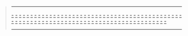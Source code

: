 > - - -
> [-](http://menuiserieotter.fr/wp-content/uploads/2015/06/atelier-menuiserie-otter.jpg) [-](http://www.recipe30.com/wp-content/uploads/2019/02/Mystere-au-chocolat.jpg) [-](http://menuiserieotter.fr/wp-content/uploads/2015/06/atelier-menuiserie-otter.jpg) [-](http://www.recipe30.com/wp-content/uploads/2019/02/Mystere-au-chocolat.jpg) [-](http://menuiserieotter.fr/wp-content/uploads/2015/06/atelier-menuiserie-otter.jpg) [-](http://www.recipe30.com/wp-content/uploads/2019/02/Mystere-au-chocolat.jpg) [-](http://menuiserieotter.fr/wp-content/uploads/2015/06/atelier-menuiserie-otter.jpg) [-](http://www.recipe30.com/wp-content/uploads/2019/02/Mystere-au-chocolat.jpg) [-](http://menuiserieotter.fr/wp-content/uploads/2015/06/atelier-menuiserie-otter.jpg) [-](http://www.recipe30.com/wp-content/uploads/2019/02/Mystere-au-chocolat.jpg) [-](http://menuiserieotter.fr/wp-content/uploads/2015/06/atelier-menuiserie-otter.jpg) [-](http://www.recipe30.com/wp-content/uploads/2019/02/Mystere-au-chocolat.jpg) [-](http://menuiserieotter.fr/wp-content/uploads/2015/06/atelier-menuiserie-otter.jpg) [-](http://www.recipe30.com/wp-content/uploads/2019/02/Mystere-au-chocolat.jpg) [-](http://menuiserieotter.fr/wp-content/uploads/2015/06/atelier-menuiserie-otter.jpg) [-](http://www.recipe30.com/wp-content/uploads/2019/02/Mystere-au-chocolat.jpg) [-](http://menuiserieotter.fr/wp-content/uploads/2015/06/atelier-menuiserie-otter.jpg) [-](http://www.recipe30.com/wp-content/uploads/2019/02/Mystere-au-chocolat.jpg) [-](http://menuiserieotter.fr/wp-content/uploads/2015/06/atelier-menuiserie-otter.jpg) [-](http://www.recipe30.com/wp-content/uploads/2019/02/Mystere-au-chocolat.jpg) [-](http://menuiserieotter.fr/wp-content/uploads/2015/06/atelier-menuiserie-otter.jpg) [-](http://www.recipe30.com/wp-content/uploads/2019/02/Mystere-au-chocolat.jpg) [-](http://menuiserieotter.fr/wp-content/uploads/2015/06/atelier-menuiserie-otter.jpg) [-](http://www.recipe30.com/wp-content/uploads/2019/02/Mystere-au-chocolat.jpg) [-](http://menuiserieotter.fr/wp-content/uploads/2015/06/atelier-menuiserie-otter.jpg) [-](http://www.recipe30.com/wp-content/uploads/2019/02/Mystere-au-chocolat.jpg) [-](http://menuiserieotter.fr/wp-content/uploads/2015/06/atelier-menuiserie-otter.jpg) [-](http://www.recipe30.com/wp-content/uploads/2019/02/Mystere-au-chocolat.jpg) [-](http://menuiserieotter.fr/wp-content/uploads/2015/06/atelier-menuiserie-otter.jpg) [-](http://www.recipe30.com/wp-content/uploads/2019/02/Mystere-au-chocolat.jpg) [-](http://menuiserieotter.fr/wp-content/uploads/2015/06/atelier-menuiserie-otter.jpg) [-](http://www.recipe30.com/wp-content/uploads/2019/02/Mystere-au-chocolat.jpg) [-](http://menuiserieotter.fr/wp-content/uploads/2015/06/atelier-menuiserie-otter.jpg) [-](http://www.recipe30.com/wp-content/uploads/2019/02/Mystere-au-chocolat.jpg) [-](http://menuiserieotter.fr/wp-content/uploads/2015/06/atelier-menuiserie-otter.jpg) [-](http://www.recipe30.com/wp-content/uploads/2019/02/Mystere-au-chocolat.jpg) [-](http://menuiserieotter.fr/wp-content/uploads/2015/06/atelier-menuiserie-otter.jpg) [-](http://www.recipe30.com/wp-content/uploads/2019/02/Mystere-au-chocolat.jpg) [-](http://menuiserieotter.fr/wp-content/uploads/2015/06/atelier-menuiserie-otter.jpg) [-](http://www.recipe30.com/wp-content/uploads/2019/02/Mystere-au-chocolat.jpg) [-](http://menuiserieotter.fr/wp-content/uploads/2015/06/atelier-menuiserie-otter.jpg) [-](http://www.recipe30.com/wp-content/uploads/2019/02/Mystere-au-chocolat.jpg) [-](http://menuiserieotter.fr/wp-content/uploads/2015/06/atelier-menuiserie-otter.jpg) [-](http://www.recipe30.com/wp-content/uploads/2019/02/Mystere-au-chocolat.jpg) [-](http://menuiserieotter.fr/wp-content/uploads/2015/06/atelier-menuiserie-otter.jpg) [-](http://www.recipe30.com/wp-content/uploads/2019/02/Mystere-au-chocolat.jpg) [-](http://menuiserieotter.fr/wp-content/uploads/2015/06/atelier-menuiserie-otter.jpg) [-](http://www.recipe30.com/wp-content/uploads/2019/02/Mystere-au-chocolat.jpg) [-](http://menuiserieotter.fr/wp-content/uploads/2015/06/atelier-menuiserie-otter.jpg) [-](http://www.recipe30.com/wp-content/uploads/2019/02/Mystere-au-chocolat.jpg) [-](http://menuiserieotter.fr/wp-content/uploads/2015/06/atelier-menuiserie-otter.jpg) [-](http://www.recipe30.com/wp-content/uploads/2019/02/Mystere-au-chocolat.jpg) [-](http://menuiserieotter.fr/wp-content/uploads/2015/06/atelier-menuiserie-otter.jpg) [-](http://www.recipe30.com/wp-content/uploads/2019/02/Mystere-au-chocolat.jpg) [-](http://menuiserieotter.fr/wp-content/uploads/2015/06/atelier-menuiserie-otter.jpg) [-](http://www.recipe30.com/wp-content/uploads/2019/02/Mystere-au-chocolat.jpg) [-](http://menuiserieotter.fr/wp-content/uploads/2015/06/atelier-menuiserie-otter.jpg) [-](http://www.recipe30.com/wp-content/uploads/2019/02/Mystere-au-chocolat.jpg) [-](http://menuiserieotter.fr/wp-content/uploads/2015/06/atelier-menuiserie-otter.jpg) [-](http://www.recipe30.com/wp-content/uploads/2019/02/Mystere-au-chocolat.jpg) [-](http://menuiserieotter.fr/wp-content/uploads/2015/06/atelier-menuiserie-otter.jpg) [-](http://www.recipe30.com/wp-content/uploads/2019/02/Mystere-au-chocolat.jpg) [-](http://menuiserieotter.fr/wp-content/uploads/2015/06/atelier-menuiserie-otter.jpg) [-](http://www.recipe30.com/wp-content/uploads/2019/02/Mystere-au-chocolat.jpg) [-](http://menuiserieotter.fr/wp-content/uploads/2015/06/atelier-menuiserie-otter.jpg) [-](http://www.recipe30.com/wp-content/uploads/2019/02/Mystere-au-chocolat.jpg) [-](http://menuiserieotter.fr/wp-content/uploads/2015/06/atelier-menuiserie-otter.jpg) [-](http://www.recipe30.com/wp-content/uploads/2019/02/Mystere-au-chocolat.jpg) [-](http://menuiserieotter.fr/wp-content/uploads/2015/06/atelier-menuiserie-otter.jpg) [-](http://www.recipe30.com/wp-content/uploads/2019/02/Mystere-au-chocolat.jpg) [-](http://menuiserieotter.fr/wp-content/uploads/2015/06/atelier-menuiserie-otter.jpg) [-](http://www.recipe30.com/wp-content/uploads/2019/02/Mystere-au-chocolat.jpg) [-](http://menuiserieotter.fr/wp-content/uploads/2015/06/atelier-menuiserie-otter.jpg) [-](http://www.recipe30.com/wp-content/uploads/2019/02/Mystere-au-chocolat.jpg) [-](http://menuiserieotter.fr/wp-content/uploads/2015/06/atelier-menuiserie-otter.jpg) [-](http://www.recipe30.com/wp-content/uploads/2019/02/Mystere-au-chocolat.jpg) [-](http://menuiserieotter.fr/wp-content/uploads/2015/06/atelier-menuiserie-otter.jpg) [-](http://www.recipe30.com/wp-content/uploads/2019/02/Mystere-au-chocolat.jpg) [-](http://menuiserieotter.fr/wp-content/uploads/2015/06/atelier-menuiserie-otter.jpg) [-](http://www.recipe30.com/wp-content/uploads/2019/02/Mystere-au-chocolat.jpg) [-](http://menuiserieotter.fr/wp-content/uploads/2015/06/atelier-menuiserie-otter.jpg) [-](http://www.recipe30.com/wp-content/uploads/2019/02/Mystere-au-chocolat.jpg) [-](http://menuiserieotter.fr/wp-content/uploads/2015/06/atelier-menuiserie-otter.jpg) [-](http://www.recipe30.com/wp-content/uploads/2019/02/Mystere-au-chocolat.jpg) [-](http://menuiserieotter.fr/wp-content/uploads/2015/06/atelier-menuiserie-otter.jpg) [-](http://www.recipe30.com/wp-content/uploads/2019/02/Mystere-au-chocolat.jpg)
> - - - 
